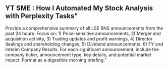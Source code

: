 ## YT SME : How I Automated My Stock Analysis with Perplexity Tasks"
Provide a comprehensive summary of all LSE RNS announcements from the past 24 hours. Focus on: 1) Price-sensitive announcements, 2) Merger and acquisition activity, 3) Trading updates and profit warnings, 4) Director dealings and shareholding changes, 5) Dividend announcements. 6) FY and Interim Company Results. For each significant announcement, include the company ticker, announcement type, key details, and potential market impact. Format as a digestible morning briefing."
